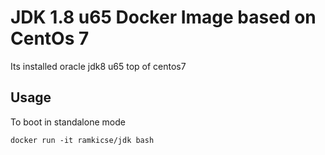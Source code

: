# JDK 1.8 u65 Docker Image based on CentOs 7

Its installed oracle jdk8 u65 top of centos7

## Usage

To boot in standalone mode

    docker run -it ramkicse/jdk bash
